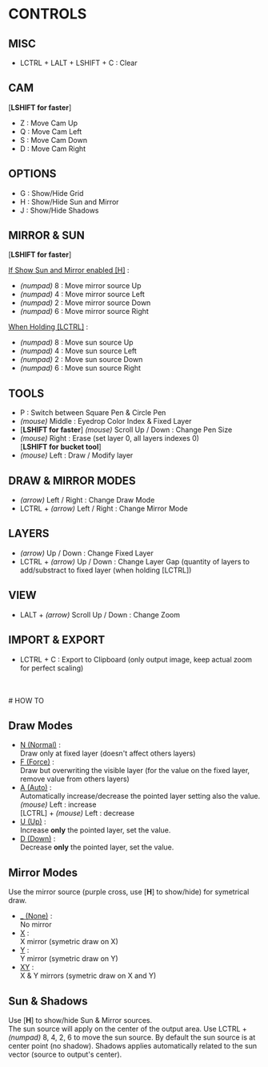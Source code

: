 ﻿# CONTROLS

## MISC

- LCTRL + LALT + LSHIFT + C : Clear<br>

## CAM

[<b>LSHIFT for faster</b>]<br>
- Z : Move Cam Up<br>
- Q : Move Cam Left<br>
- S : Move Cam Down<br>
- D : Move Cam Right<br>

## OPTIONS

- G : Show/Hide Grid<br>
- H : Show/Hide Sun and Mirror<br>
- J : Show/Hide Shadows<br>

## MIRROR & SUN

[<b>LSHIFT for faster</b>]<br>

<u>If Show Sun and Mirror enabled [H]</u> :<br>
- <i>(numpad)</i> 8 : Move mirror source Up<br>
- <i>(numpad)</i> 4 : Move mirror source Left<br>
- <i>(numpad)</i> 2 : Move mirror source Down<br>
- <i>(numpad)</i> 6 : Move mirror source Right<br>

<u>When Holding [LCTRL]</u> :<br>
- <i>(numpad)</i> 8 : Move sun source Up<br>
- <i>(numpad)</i> 4 : Move sun source Left<br>
- <i>(numpad)</i> 2 : Move sun source Down<br>
- <i>(numpad)</i> 6 : Move sun source Right<br>

## TOOLS

- P : Switch between Square Pen & Circle Pen<br>
- <i>(mouse)</i> Middle : Eyedrop Color Index & Fixed Layer<br>
- [<b>LSHIFT for faster</b>] <i>(mouse)</i> Scroll Up / Down : Change Pen Size<br>
- <i>(mouse)</i> Right : Erase (set layer 0, all layers indexes 0)<br>
[<b>LSHIFT for bucket tool</b>]<br>
- <i>(mouse)</i> Left : Draw / Modify layer<br>

## DRAW & MIRROR MODES

- <i>(arrow)</i> Left / Right : Change Draw Mode<br>
- LCTRL + <i>(arrow)</i> Left / Right : Change Mirror Mode<br>

## LAYERS

- <i>(arrow)</i> Up / Down : Change Fixed Layer<br>
- LCTRL + <i>(arrow)</i> Up / Down : Change Layer Gap (quantity of layers to add/substract to fixed layer (when holding [LCTRL])<br>

## VIEW

- LALT + <i>(arrow)</i> Scroll Up / Down : Change Zoom<br>

## IMPORT & EXPORT

- LCTRL + C : Export to Clipboard (only output image, keep actual zoom for perfect scaling)<br>
<br>
<br>
# HOW TO

## Draw Modes

- <u>N (Normal)</u> :<br>
Draw only at fixed layer (doesn't affect others layers)
- <u>F (Force)</u> :<br>
Draw but overwriting the visible layer (for the value on the fixed layer, remove value from others layers)
- <u>A (Auto)</u> :<br>
Automatically increase/decrease the pointed layer setting also the value.<br>
<i>(mouse)</i> Left : increase<br>
[LCTRL] + <i>(mouse)</i> Left : decrease<br>
- <u>U (Up)</u> :<br>
Increase <b>only</b> the pointed layer, set the value.<br>
- <u>D (Down)</u> :<br>
Decrease <b>only</b> the pointed layer, set the value.<br>

## Mirror Modes

Use the mirror source (purple cross, use [<b>H</b>] to show/hide) for symetrical draw.<br>
- <u>_ (None)</u> :<br>
No mirror
- <u>X</u> :<br>
X mirror (symetric draw on X)
- <u>Y</u> :<br>
Y mirror (symetric draw on Y)
- <u>XY</u> :<br>
X & Y mirrors (symetric draw on X and Y)<br>

## Sun & Shadows

Use [<b>H</b>] to show/hide Sun & Mirror sources.<br>
The sun source will apply on the center of the output area.
Use LCTRL + <i>(numpad)</i> 8, 4, 2, 6 to move the sun source.
By default the sun source is at center point (no shadow).
Shadows applies automatically related to the sun vector (source to output's center).
